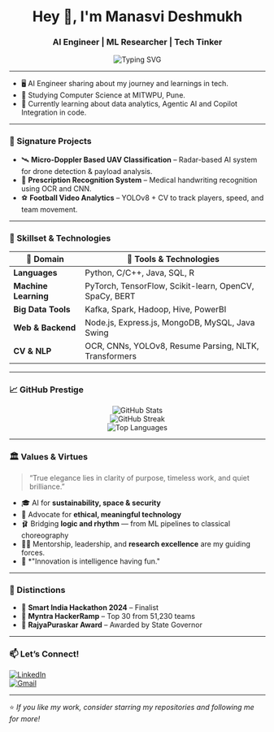 <h1 align="center">Hey 👋, I'm Manasvi Deshmukh</h1>
<h3 align="center">AI Engineer | ML Researcher | Tech Tinker </h3>

<p align="center">
  <img src="https://readme-typing-svg.demolab.com?font=Fira+Code&weight=500&size=24&pause=1000&center=true&vCenter=true&width=700&lines=Crafting+Tech+that+Matters.;AI-driven+Solutions+for+Impact.;Coding+Innovation+Into+Reality." alt="Typing SVG" />
</p>

---
- 🖥 AI Engineer sharing about my journey and learnings in tech.
- 🏫 Studying Computer Science at MITWPU, Pune.
- 💭 Currently learning about data analytics, Agentic AI and Copilot Integration in code.
  
---

### 🔭 Signature Projects
- 🛰 **Micro-Doppler Based UAV Classification** – Radar-based AI system for drone detection & payload analysis.
- 🧾 **Prescription Recognition System** – Medical handwriting recognition using OCR and CNN.
- ⚽ **Football Video Analytics** – YOLOv8 + CV to track players, speed, and team movement.

---

### 🧠 Skillset & Technologies

| 💼 Domain         | 🔧 Tools & Technologies |
|----------------------|-------------------------|
| **Languages**         | Python, C/C++, Java, SQL, R |
| **Machine Learning**  | PyTorch, TensorFlow, Scikit-learn, OpenCV, SpaCy, BERT |
| **Big Data Tools**    | Kafka, Spark, Hadoop, Hive, PowerBI |
| **Web & Backend**     | Node.js, Express.js, MongoDB, MySQL, Java Swing |
| **CV & NLP**          | OCR, CNNs, YOLOv8, Resume Parsing, NLTK, Transformers |

---

### 📈 GitHub Prestige

<p align="center">
  <img src="https://github-readme-stats.vercel.app/api?username=ManasviSDeshmukh&show_icons=true&theme=tokyonight&hide_border=true&rank_icon=github" alt="GitHub Stats" />
  <br>
  <img src="https://github-readme-streak-stats.herokuapp.com?user=ManasviSDeshmukh&theme=tokyonight&hide_border=true" alt="GitHub Streak" />
  <br>
  <img src="https://github-readme-stats.vercel.app/api/top-langs/?username=ManasviSDeshmukh&layout=compact&theme=tokyonight&hide_border=true&langs_count=10" alt="Top Languages" />
</p>

---

### 🏛 Values & Virtues

> “True elegance lies in clarity of purpose, timeless work, and quiet brilliance.”

- 🎓 AI for **sustainability, space & security**
- 🧠 Advocate for **ethical, meaningful technology**
- 🩰 Bridging **logic and rhythm** — from ML pipelines to classical choreography
- 👩‍🏫 Mentorship, leadership, and **research excellence** are my guiding forces.
- 🎯 *"Innovation is intelligence having fun."
---

### 🏅 Distinctions

- 🧠 **Smart India Hackathon 2024** – Finalist
- 👗 **Myntra HackerRamp** – Top 30 from 51,230 teams
- 🏅 **RajyaPuraskar Award** – Awarded by State Governor

---

### 📫 Let’s Connect!

[![LinkedIn](https://img.shields.io/badge/LinkedIn-blue?style=for-the-badge&logo=linkedin&logoColor=white)](https:/www.linkedin.com/in/manasvi-deshmukh-0b4130256)  
[![Gmail](https://img.shields.io/badge/Email-D14836?style=for-the-badge&logo=gmail&logoColor=white)](mailto:manasvideshmukh2303@gmail.com)

---

⭐️ *If you like my work, consider starring my repositories and following me for more!*
